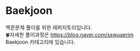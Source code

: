 # Baekjoon
백준문제 풀이를 위한 레퍼지토리입니다. <br>
🍀자세한 풀이과정은 
https://blog.naver.com/sswuaerim <br>
Baekjoon 카테고리에 있습니다.

